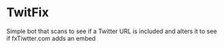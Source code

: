 # TwitFix
Simple bot that scans to see if a Twitter URL is included and alters it to see if fxTiwtter.com adds an embed
